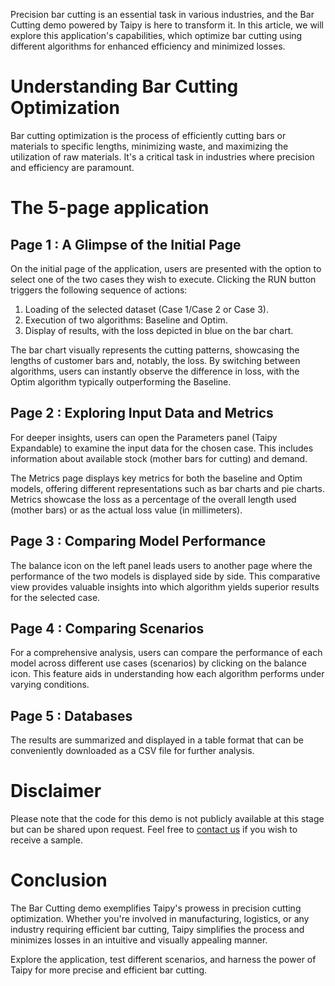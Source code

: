 Precision bar cutting is an essential task in various industries, and the Bar Cutting demo powered by Taipy is here to transform it. In this article, we will explore this application's capabilities, which optimize bar cutting using different algorithms for enhanced efficiency and minimized losses.

# Understanding Bar Cutting Optimization

Bar cutting optimization is the process of efficiently cutting bars or materials to specific lengths, minimizing waste, and maximizing the utilization of raw materials. It's a critical task in industries where precision and efficiency are paramount.


# The 5-page application

## Page 1 : A Glimpse of the Initial Page

On the initial page of the application, users are presented with the option to select one of the two cases they wish to execute. Clicking the RUN button triggers the following sequence of actions:

1. Loading of the selected dataset (Case 1/Case 2 or Case 3).
2. Execution of two algorithms: Baseline and Optim.
3. Display of results, with the loss depicted in blue on the bar chart.

The bar chart visually represents the cutting patterns, showcasing the lengths of customer bars and, notably, the loss. By switching between algorithms, users can instantly observe the difference in loss, with the Optim algorithm typically outperforming the Baseline.

## Page 2 : Exploring Input Data and Metrics

For deeper insights, users can open the Parameters panel (Taipy Expandable) to examine the input data for the chosen case. This includes information about available stock (mother bars for cutting) and demand.

The Metrics page displays key metrics for both the baseline and Optim models, offering different representations such as bar charts and pie charts. Metrics showcase the loss as a percentage of the overall length used (mother bars) or as the actual loss value (in millimeters).


## Page 3 : Comparing Model Performance

The balance icon on the left panel leads users to another page where the performance of the two models is displayed side by side. This comparative view provides valuable insights into which algorithm yields superior results for the selected case.


## Page 4 : Comparing Scenarios 

For a comprehensive analysis, users can compare the performance of each model across different use cases (scenarios) by clicking on the balance icon. This feature aids in understanding how each algorithm performs under varying conditions.

## Page 5 : Databases 
The results are summarized and displayed in a table format that can be conveniently downloaded as a CSV file for further analysis.


# Disclaimer

Please note that the code for this demo is not publicly available at this stage but can be shared upon request. Feel free to [contact us](https://www.taipy.io/contact-us/) if you wish to receive a sample.

# Conclusion

The Bar Cutting demo exemplifies Taipy's prowess in precision cutting optimization. Whether you're involved in manufacturing, logistics, or any industry requiring efficient bar cutting, Taipy simplifies the process and minimizes losses in an intuitive and visually appealing manner.

Explore the application, test different scenarios, and harness the power of Taipy for more precise and efficient bar cutting.

